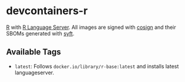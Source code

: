 # devcontainers-r

[R](https://www.r-project.org/) with [R Language Server](https://github.com/REditorSupport/languageserver). All images
are signed with [cosign](https://github.com/sigstore/cosign) and their SBOMs generated with
[syft](https://github.com/anchore/syft).

## Available Tags

- `latest`: Follows `docker.io/library/r-base:latest` and installs latest languageserver.
